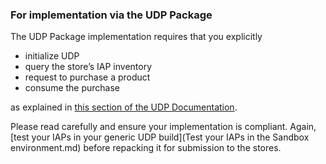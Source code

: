 ### For implementation via the UDP Package

The UDP Package implementation requires that you explicitly 

- initialize UDP 
- query the store’s IAP inventory
- request to purchase a product
- consume the purchase

as explained in [this section of the UDP Documentation](https://docs.unity3d.com/Packages/com.unity.purchasing.udp@1.0/manual/Implementing-UDP-IAP-on-the-client-side.html).

Please read carefully and ensure your implementation is compliant. Again, [test your IAPs in your generic UDP build](Test your IAPs in the Sandbox environment.md) before repacking it for submission to the stores.

